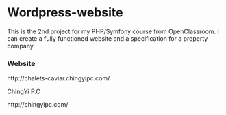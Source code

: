 # Wordpress-website
 <p> This is the 2nd project for my PHP/Symfony course from OpenClassroom. I can create a fully functioned website and a specification for a property company. </p>
 <h3> Website </h3>
 <p a href="http://chalets-caviar.chingyipc.com/">http://chalets-caviar.chingyipc.com/ </p>
 <p> ChingYi P.C </p>
  <p a href="http://chingyipc.com/">http://chingyipc.com/ </p>
